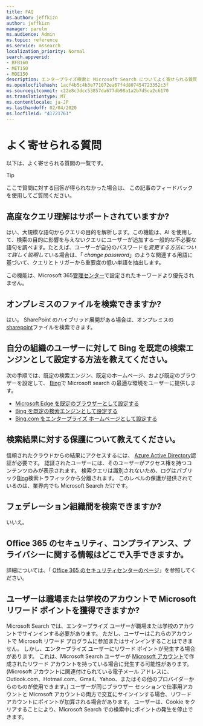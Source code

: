 ```yaml
---
title: FAQ
ms.author: jeffkizn
author: jeffkizn
manager: parulm
ms.audience: Admin
ms.topic: reference
ms.service: mssearch
localization_priority: Normal
search.appverid:
- BFB160
- MET150
- MOE150
description: エンタープライズ検索と Microsoft Search についてよく寄せられる質問に対する回答です
ms.openlocfilehash: 1acf4b5c4b3e771072ea67f4d807454723352c3f
ms.sourcegitcommit: c22e8c3dcc53857da677db98a1a2b7d5ca2c6170
ms.translationtype: MT
ms.contentlocale: ja-JP
ms.lasthandoff: 02/04/2020
ms.locfileid: "41721761"
---
```

<!-- markdownlint-disable no-trailing-punctuation -->
# <a name="frequently-asked-questions"></a>よく寄せられる質問

以下は、よく寄せられる質問の一覧です。

> [!TIP]
> ここで質問に対する回答が得られなかった場合は、 この記事のフィードバックを使用してご質問ください。

## <a name="is-advanced-query-understanding-supported"></a>高度なクエリ理解はサポートされていますか?

はい、大規模な語句からクエリの目的を解析します。この機能は、AI を使用して、検索の目的に影響を与えないクエリにユーザーが追加する一般的な不必要な語句を調べます。たとえば、ユーザーが自分のパスワードを*変更する方法について詳しく説明して*いる場合は、「 *change password*」のような関連する用語に基づいて、クエリとトリガーから重要度の低い単語を抽出します。
  
この機能は、Microsoft 365[管理センター](https://admin.microsoft.com)で設定されたキーワードより優先されません。
  
## <a name="can-you-search-for-files-on-premises"></a>オンプレミスのファイルを検索できますか?

はい。 SharePoint のハイブリッド展開がある場合は、オンプレミスの[sharepoint](http://sharepoint.com/)ファイルを検索できます。
  
## <a name="how-do-i-make-bing-the-default-search-engine-for-people-in-my-org"></a>自分の組織のユーザーに対して Bing を既定の検索エンジンとして設定する方法を教えてください。

次の手順では、既定の検索エンジン、既定のホームページ、および既定のブラウザーを設定して、 [Bing](https://Bing.com)で Microsoft search の最適な環境をユーザーに提供します。

- [Microsoft Edge を既定のブラウザーとして設定する](set-default-browser.md)
- [Bing を既定の検索エンジンとして設定する](set-default-search-engine.md)
- [Bing.com をエンタープライズ ホームページとして設定する](set-default-homepage.md)

## <a name="how-are-my-search-results-protected"></a>検索結果に対する保護について教えてください。

信頼されたクラウドからの結果にアクセスするには、 [Azure Active Directory](https://docs.microsoft.com/azure/active-directory/)認証が必要です。 認証されたユーザーには、そのユーザーがアクセス権を持つコンテンツのみが表示されます。 検索クエリは識別されないため、ログはパブリック[Bing](https://Bing.com)検索トラフィックから分離されます。 このレベルの保護が提供されているのは、業界内でも Microsoft Search だけです。

## <a name="can-i-search-across-federated-organizations"></a>フェデレーション組織間を検索できますか?

いいえ。

## <a name="where-can-i-get-info-about-office-365-security-compliance-and-privacy"></a>Office 365 のセキュリティ、コンプライアンス、プライバシーに関する情報はどこで入手できますか。

詳細については、「 [Office 365 のセキュリティセンターのページ](https://www.microsoft.com/TrustCenter/CloudServices/office365/default.aspx)」を参照してください。

## <a name="can-users-earn-microsoft-rewards-points-with-their-work-or-school-account"></a>ユーザーは職場または学校のアカウントで Microsoft リワード ポイントを獲得できますか?

Microsoft Search では、エンタープライズ ユーザーが職場または学校のアカウントでサインインする必要があります。 ただし、ユーザーはこれらのアカウントで Microsoft リワード プログラムに参加またはサインインすることはできません。 しかし、エンタープライズ ユーザーにリワード ポイントが発生する場合があります。 これは、Microsoft Search ユーザーが [Microsoft アカウント](https://www.microsoft.com/welcome?rtc=1)で作成されたリワード アカウントを持っている場合に発生する可能性があります。 (Microsoft アカウントに関連付けられている電子メール アドレスに、Outlook.com、Hotmail.com、Gmail、Yahoo、またはその他のプロバイダーからのものが使用できます。) ユーザーが同じブラウザー セッションで仕事用アカウントと Microsoft アカウントの両方で交互にサインインする場合、リワード アカウントにポイントが加算される場合があります。 ユーザーは、Cookie をクリアすることにより、Microsoft Search での検索中にポイントの発生を停止できます。
